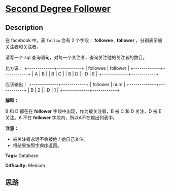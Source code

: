 # [Second Degree Follower][title]

## Description

在 facebook 中，表 `follow` 会有 2 个字段： **followee** , **follower**  ，分别表示被关注者和关注者。

请写一个 sql 查询语句，对每一个关注者，查询关注他的关注者的数目。

比方说：
            +-------------+------------+    | followee    | follower   |    +-------------+------------+    |     A       |     B      |    |     B       |     C      |    |     B       |     D      |    |     D       |     E      |    +-------------+------------+    

应该输出：
            +-------------+------------+    | follower    | num        |    +-------------+------------+    |     B       |  2         |    |     D       |  1         |    +-------------+------------+    

**解释：**

B 和 D 都在在  **follower**  字段中出现，作为被关注者，B 被 C 和 D 关注，D 被 E 关注。A 不在 **follower**
字段内，所以A不在输出列表中。



**注意：**

  * 被关注者永远不会被他 / 她自己关注。
  * 将结果按照字典序返回。




**Tags:** Database

**Difficulty:** Medium

## 思路

[title]: https://leetcode-cn.com/problems/second-degree-follower
